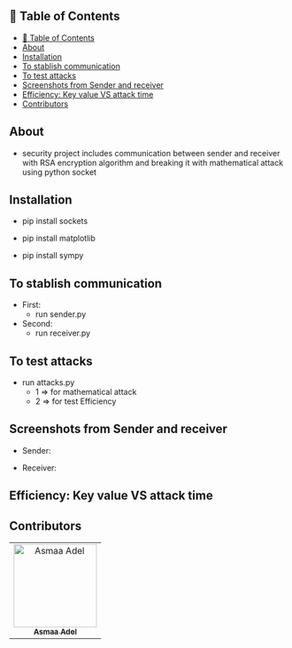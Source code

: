 ## 📝 Table of Contents

- [📝 Table of Contents](#-table-of-contents)
- [About ](#about-)
- [Installation ](#installation-)
- [To stablish communication ](#to-stablish-communication-)
- [To test attacks ](#to-test-attacks-)
- [Screenshots from Sender and receiver ](#screenshots-from-sender-and-receiver-)
- [Efficiency: Key value VS attack time ](#efficiency-key-value-vs-attack-time-)
- [Contributors ](#contributors-)

## About <a name = "about"></a>
- security project includes communication between sender and receiver with RSA encryption algorithm and breaking it with mathematical attack using python socket

## Installation <a name = "installation"></a>

- pip install sockets

- pip install matplotlib

- pip install sympy
## To stablish communication <a name = "communication"></a>
- First: 
  - run sender.py 
- Second: 
  - run receiver.py

## To test attacks <a name = "attacks"></a>
- run attacks.py
  - 1 => for mathematical attack
  - 2 => for test Efficiency

## Screenshots from Sender and receiver <a name = "screen-shot"></a>
- Sender: 

- Receiver:

## Efficiency: Key value VS attack time <a name = "efficiency-key-attack"></a>


## Contributors <a name = "Contributors"></a>

<table>
  <tr>
    <td align="center">
    <a href="https://github.com/asmaaadel0" target="_black">
    <img src="https://avatars.githubusercontent.com/u/88618793?s=400&u=886a14dc5ef5c205a8e51942efe9665ed8fd4717&v=4" width="150px;" alt="Asmaa Adel"/>
    <br />
    <sub><b>Asmaa Adel</b></sub></a>
    
  </tr>
 </table>

